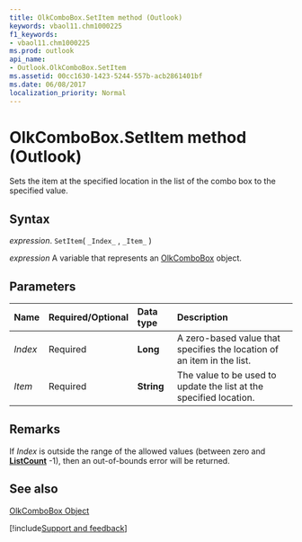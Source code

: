 ```yaml
---
title: OlkComboBox.SetItem method (Outlook)
keywords: vbaol11.chm1000225
f1_keywords:
- vbaol11.chm1000225
ms.prod: outlook
api_name:
- Outlook.OlkComboBox.SetItem
ms.assetid: 00cc1630-1423-5244-557b-acb2861401bf
ms.date: 06/08/2017
localization_priority: Normal
---
```



# OlkComboBox.SetItem method (Outlook)

Sets the item at the specified location in the list of the combo box to the specified value.


## Syntax

_expression_. `SetItem`( `_Index_` , `_Item_` )

_expression_ A variable that represents an [OlkComboBox](Outlook.OlkComboBox.md) object.


## Parameters



|Name|Required/Optional|Data type|Description|
|:-----|:-----|:-----|:-----|
| _Index_|Required| **Long**|A zero-based value that specifies the location of an item in the list.|
| _Item_|Required| **String**|The value to be used to update the list at the specified location.|

## Remarks

If  _Index_ is outside the range of the allowed values (between zero and **[ListCount](Outlook.OlkListBox.ListCount.md)** -1), then an out-of-bounds error will be returned.


## See also


[OlkComboBox Object](Outlook.OlkComboBox.md)

[!include[Support and feedback](~/includes/feedback-boilerplate.md)]
